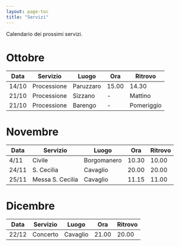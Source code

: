 ```yaml
---
layout: page-toc
title: "Servizi"
---
```


Calendario dei prossimi servizi.

# Ottobre

| Data | Servizio | Luogo | Ora | Ritrovo |
|------|----------|-------|-----|---------|
| 14/10 | Processione | Paruzzaro | 15.00  | 14.30|
| 21/10 | Processione | Sizzano | -  | Mattino|
| 21/10 | Processione | Barengo | -  | Pomeriggio|

# Novembre

| Data | Servizio | Luogo | Ora | Ritrovo |
|------|----------|-------|-------|---------|
| 4/11 | Civile | Borgomanero | 10.30 | 10.00|
| 24/11 | S. Cecilia | Cavaglio | 20.00 | 20.00|
| 25/11 | Messa S. Cecilia | Cavaglio | 11.15 | 11.00|

# Dicembre

| Data | Servizio | Luogo | Ora | Ritrovo |
|------|----------|-------|-----|---------|
| 22/12 | Concerto | Cavaglio | 21.00 | 20.00 |
